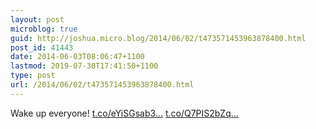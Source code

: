 ```yaml
---
layout: post
microblog: true
guid: http://joshua.micro.blog/2014/06/02/t473571453963878400.html
post_id: 41443
date: 2014-06-03T08:06:47+1100
lastmod: 2019-07-30T17:41:50+1100
type: post
url: /2014/06/02/t473571453963878400.html
---
```

Wake up everyone! [t.co/eYiSGsab3...](http://t.co/eYiSGsab3o) [t.co/Q7PIS2bZq...](http://t.co/Q7PIS2bZqj)
